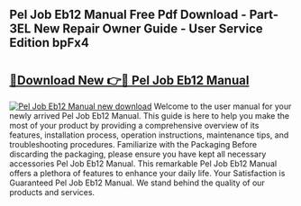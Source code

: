 ## Pel Job Eb12 Manual Free Pdf Download - Part-3EL New Repair Owner Guide - User Service Edition bpFx4

# <h2><a href="http://bc74929.oget.top/?id=Pel+Job+Eb12+Manual">🔗Download New 👉🔴 Pel Job Eb12 Manual</a></h2>

[![Pel Job Eb12 Manual new download](https://i.imgur.com/5g1atiW.png)](http://bc74929.oget.top/?id=Pel+Job+Eb12+Manual)
Welcome to the user manual for your newly arrived Pel Job Eb12 Manual. This guide is here to help you make the most of your product by providing a comprehensive overview of its features, installation process, operation instructions, maintenance tips, and troubleshooting procedures. Familiarize with the Packaging Before discarding the packaging, please ensure you have kept all necessary accessories Pel Job Eb12 Manual. This remarkable Pel Job Eb12 Manual offers a plethora of features to enhance your daily life. Your Satisfaction is Guaranteed Pel Job Eb12 Manual. We stand behind the quality of our products and services.
